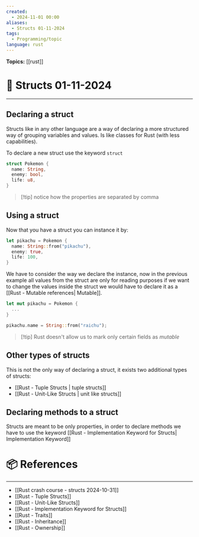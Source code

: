 ```yaml
---
created:
  - 2024-11-01 00:00
aliases:
  - Structs 01-11-2024
tags:
  - Programming/topic
language: rust
---
```


**Topics:** [[rust]]

# 📃 Structs 01-11-2024

---
## Declaring a struct

Structs like in any other language are a way of declaring a more structured way of grouping variables and values. Is like classes for Rust (with less capabilities).

To declare a new struct use the keyword `struct`

```rust
struct Pokemon {
  name: String,
  enemy: bool,
  life: u8,
} 
```

> [!tip] notice how the properties are separated by comma

## Using a struct
Now that you have a struct you can instance it by:

```rust
let pikachu = Pokemon {
  name: String::from("pikachu"),
  enemy: true,
  life: 100,
}
```

We have to consider the way we declare the instance, now in the previous example all values from the struct are only for reading purposes if we want to change the values inside the struct we would have to declare it as a [[Rust - Mutable references| Mutable]].

```rust
let mut pikachu = Pokemon {
  ...
}

pikachu.name = String::from("raichu");
```

> [!tip] Rust doesn't allow us to mark only certain fields as *mutable*
## Other types of structs
This is not the only way of declaring a struct, it exists two additional types of structs:
- [[Rust - Tuple Structs | tuple structs]]
- [[Rust - Unit-Like Structs | unit like structs]]

## Declaring methods to a struct
Structs are meant to be only properties, in order to declare methods we have to use the keyword [[Rust - Implementation Keyword for Structs| Implementation Keyword]]

# 📦 References

---
- [[Rust crash course - structs 2024-10-31]]
- [[Rust - Tuple Structs]]
- [[Rust - Unit-Like Structs]]
- [[Rust - Implementation Keyword for Structs]]
- [[Rust - Traits]]
- [[Rust - Inheritance]]
- [[Rust - Ownership]]

